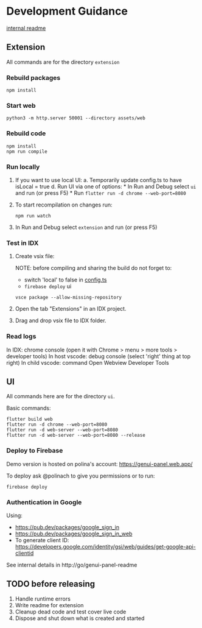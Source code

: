# Development Guidance

[internal readme](http://go/genui-panel-readme)

## Extension

All commands are for the directory `extension`

### Rebuild packages

```
npm install
```

### Start web

```
python3 -m http.server 50001 --directory assets/web
```

### Rebuild code

```
npm install
npm run compile
```

### Run locally

1. If you want to use local UI:
    a. Temporarily update config.ts to have isLocal = true
    d. Run UI via one of options:
        * In Run and Debug select `ui` and run (or press F5)
        * Run `flutter run -d chrome --web-port=8080`

2. To start recompilation on changes run:

    ```
    npm run watch
    ```

3. In Run and Debug select `extension` and run (or press F5)

### Test in IDX

1. Create vsix file:

    NOTE: before compiling and sharing the build do not forget to:
    * switch 'local' to false in [config.ts](extension/src/shared/config.ts)
    * `firebase deploy` ui

    ```
    vsce package --allow-missing-repository
    ```

2. Open the tab "Extensions" in an IDX project.
3. Drag and drop vsix file to IDX folder.

### Read logs

In IDX: chrome console (open it with Chrome > menu > more tools > developer tools)
In host vscode: debug console (select 'right' thing at top right)
In child vscode: command Open Webview Developer Tools

## UI

All commands here are for the directory `ui`.

Basic commands:
```
flutter build web
flutter run -d chrome --web-port=8080
flutter run -d web-server --web-port=8080
flutter run -d web-server --web-port=8080 --release
```

### Deploy to Firebase

Demo version is hosted on polina's account: https://genui-panel.web.app/

To deploy ask @polinach to give you permissions or to run:

```
firebase deploy
```

### Authentication in Google

Using:
* https://pub.dev/packages/google_sign_in
* https://pub.dev/packages/google_sign_in_web
* To generate client ID: https://developers.google.com/identity/gsi/web/guides/get-google-api-clientid

See internal details in http://go/genui-panel-readme

## TODO before releasing

1. Handle runtime errors
2. Write readme for extension
3. Cleanup dead code and test cover live code
4. Dispose and shut down what is created and started

